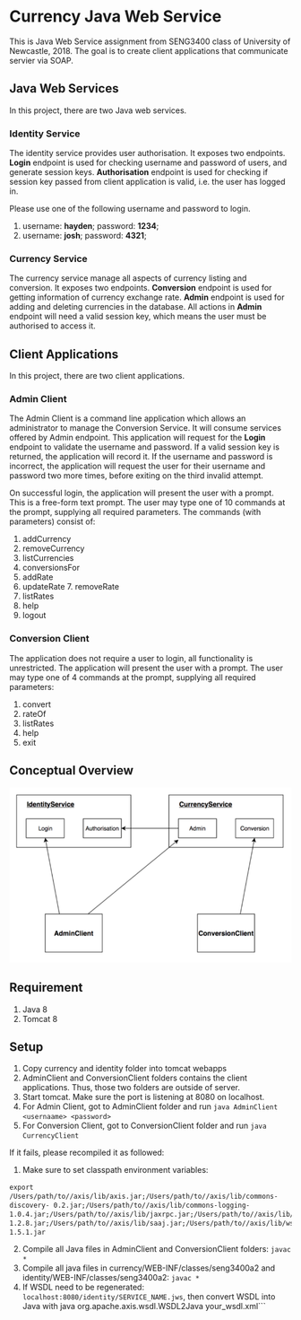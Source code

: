 # Currency Java Web Service

This is Java Web Service assignment from SENG3400 class of University of Newcastle, 2018. The goal is to create client applications that communicate servier via SOAP.

## Java Web Services

In this project, there are two Java web services.

### Identity Service

The identity service provides user authorisation. It exposes two endpoints. **Login** endpoint is used for checking username and password of users, and generate session keys. **Authorisation** endpoint is used for checking if session key passed from client application is valid, i.e. the user has logged in.

Please use one of the following username and password to login.
1. username: **hayden**; password: **1234**;
2. username: **josh**; password: **4321**;

### Currency Service

The currency service manage all aspects of currency listing and conversion. It exposes two endpoints. **Conversion** endpoint is used for getting information of currency exchange rate. **Admin** endpoint is used for adding and deleting currencies in the database. All actions in **Admin** endpoint will need a valid session key, which means the user must be authorised to access it.

## Client Applications

In this project, there are two client applications.

### Admin Client

The Admin Client is a command line application which allows an administrator to manage the Conversion Service. It will consume services offered by Admin endpoint. This application will request for the **Login** endpoint to validate the username and password. If a valid session key is returned, the application will record it. If the username and password is incorrect, the application will request the user for their username and password two more times, before exiting on the third invalid attempt.

On successful login, the application will present the user with a prompt. This is a free-form text prompt. The user may type one of 10 commands at the prompt, supplying all required parameters. The commands (with parameters) consist of:

1. addCurrency <currencyCode>
2. removeCurrency <currencyCode>
3. listCurrencies
4. conversionsFor <currencyCode>
5. addRate <fromCurrency> <toCurrency> <rate>
6. updateRate <fromCurrency> <toCurrency> <rate> 7. removeRate <fromCurrency> <toCurrency>
8. listRates
9. help
10. logout

### Conversion Client

The application does not require a user to login, all functionality is unrestricted. The application will present the user with a prompt. The user may type one of 4 commands at the prompt, supplying all required parameters:

1. convert <fromCurrency> <toCurrency> <amount> 
2. rateOf <fromCurrency> <toCurrency>
3. listRates
4. help
5. exit

## Conceptual Overview

![alt text](https://github.com/Susros/CurrencyJavaWebService/blob/master/conceptual_overview.png "Concept overview image")

## Requirement

1. Java 8
2. Tomcat 8

## Setup

1. Copy currency and identity folder into tomcat webapps
2. AdminClient and ConversionClient folders contains the client applications. Thus, those two folders are outside of server.
3. Start tomcat. Make sure the port is listening at 8080 on localhost.
4. For Admin Client, got to AdminClient folder and run ```java AdminClient <usernaame> <password>```
5. For Conversion Client, got to ConversionClient folder and run ```java CurrencyClient```

If it fails, please recompiled it as followed:

1. Make sure to set classpath environment variables:

```
export /Users/path/to//axis/lib/axis.jar;/Users/path/to//axis/lib/commons-discovery- 0.2.jar;/Users/path/to//axis/lib/commons-logging- 1.0.4.jar;/Users/path/to//axis/lib/jaxrpc.jar;/Users/path/to//axis/lib/log4j- 1.2.8.jar;/Users/path/to//axis/lib/saaj.jar;/Users/path/to//axis/lib/wsdl4j- 1.5.1.jar
```

2. Compile all Java files in AdminClient and ConversionClient folders: ```javac *```
3. Compile all java files in currency/WEB-INF/classes/seng3400a2 and identity/WEB-INF/classes/seng3400a2: ```javac *```
4. If WSDL need to be regenerated: ```localhost:8080/identity/SERVICE_NAME.jws```, then convert WSDL into Java with java org.apache.axis.wsdl.WSDL2Java your_wsdl.xml```
